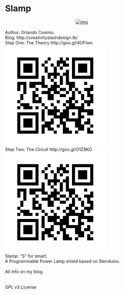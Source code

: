 Slamp
=====

<div style="text-align: center;">
<a href="http://xxx.jpg">
<img alt="img" src="http://xxx.jpg">
</a>
</div>
<br>
Author: Orlando Cosimo.<br>
Blog: http://creativityslashdesign.tk/
<br>
Step One: The Theory  http://goo.gl/4UFlwn
<br>
<img src="https://raw.githubusercontent.com/cosmok82/Slamp/master/link1.jpg" alt="link1.jpg">
<br>
Step Two: The Circuit http://goo.gl/O1Z8KO <img src="https://raw.githubusercontent.com/cosmok82/Slamp/master/link2.jpg" alt="link2.jpg">
<br>
Slamp: "S" for smart.
<br>
A Programmable Power Lamp shield based on Slenduino.
<br>
<br>
All info on my blog.
<br>
<br>
<br>
GPL v3 License
